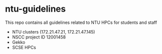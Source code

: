 # ntu-guidelines
This repo contains all guidelines related to NTU HPCs for students and staff
- NTU clusters (172.21.47.21, 172.21.47.145)
- NSCC project ID 12001458
- Gekko
- SCSE HPCs
